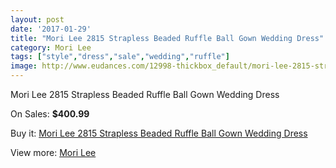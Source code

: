 ```yaml
---
layout: post
date: '2017-01-29'
title: "Mori Lee 2815 Strapless Beaded Ruffle Ball Gown Wedding Dress"
category: Mori Lee
tags: ["style","dress","sale","wedding","ruffle"]
image: http://www.eudances.com/12998-thickbox_default/mori-lee-2815-strapless-beaded-ruffle-ball-gown-wedding-dress.jpg
---
```

Mori Lee 2815 Strapless Beaded Ruffle Ball Gown Wedding Dress

On Sales: **$400.99**
<a href="https://www.eudances.com/en/mori-lee/3954-mori-lee-2815-strapless-beaded-ruffle-ball-gown-wedding-dress.html"><amp-img layout="responsive" width="600" height="600" src="//www.eudances.com/12998-thickbox_default/mori-lee-2815-strapless-beaded-ruffle-ball-gown-wedding-dress.jpg" alt="Mori Lee 2815 Strapless Beaded Ruffle Ball Gown Wedding Dress 0" /></a>
<a href="https://www.eudances.com/en/mori-lee/3954-mori-lee-2815-strapless-beaded-ruffle-ball-gown-wedding-dress.html"><amp-img layout="responsive" width="600" height="600" src="//www.eudances.com/13002-thickbox_default/mori-lee-2815-strapless-beaded-ruffle-ball-gown-wedding-dress.jpg" alt="Mori Lee 2815 Strapless Beaded Ruffle Ball Gown Wedding Dress 1" /></a>
<a href="https://www.eudances.com/en/mori-lee/3954-mori-lee-2815-strapless-beaded-ruffle-ball-gown-wedding-dress.html"><amp-img layout="responsive" width="600" height="600" src="//www.eudances.com/13001-thickbox_default/mori-lee-2815-strapless-beaded-ruffle-ball-gown-wedding-dress.jpg" alt="Mori Lee 2815 Strapless Beaded Ruffle Ball Gown Wedding Dress 2" /></a>
<a href="https://www.eudances.com/en/mori-lee/3954-mori-lee-2815-strapless-beaded-ruffle-ball-gown-wedding-dress.html"><amp-img layout="responsive" width="600" height="600" src="//www.eudances.com/13000-thickbox_default/mori-lee-2815-strapless-beaded-ruffle-ball-gown-wedding-dress.jpg" alt="Mori Lee 2815 Strapless Beaded Ruffle Ball Gown Wedding Dress 3" /></a>
<a href="https://www.eudances.com/en/mori-lee/3954-mori-lee-2815-strapless-beaded-ruffle-ball-gown-wedding-dress.html"><amp-img layout="responsive" width="600" height="600" src="//www.eudances.com/12999-thickbox_default/mori-lee-2815-strapless-beaded-ruffle-ball-gown-wedding-dress.jpg" alt="Mori Lee 2815 Strapless Beaded Ruffle Ball Gown Wedding Dress 4" /></a>

Buy it: [Mori Lee 2815 Strapless Beaded Ruffle Ball Gown Wedding Dress](https://www.eudances.com/en/mori-lee/3954-mori-lee-2815-strapless-beaded-ruffle-ball-gown-wedding-dress.html "Mori Lee 2815 Strapless Beaded Ruffle Ball Gown Wedding Dress")

View more: [Mori Lee](https://www.eudances.com/en/9-mori-lee "Mori Lee")